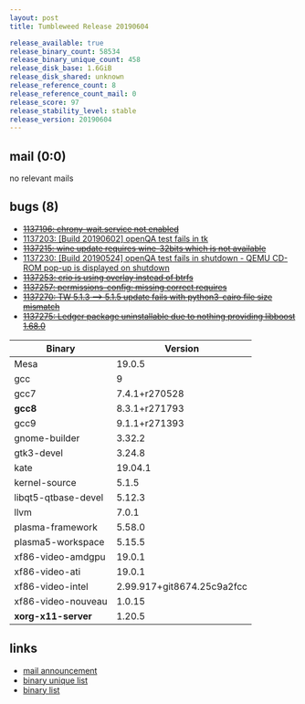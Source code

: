 ```yaml
---
layout: post
title: Tumbleweed Release 20190604

release_available: true
release_binary_count: 58534
release_binary_unique_count: 458
release_disk_base: 1.6GiB
release_disk_shared: unknown
release_reference_count: 8
release_reference_count_mail: 0
release_score: 97
release_stability_level: stable
release_version: 20190604
---
```


## mail (0:0)

no relevant mails

## bugs (8)

<!--more-->

- ~~[1137196: chrony-wait.service not enabled](https://bugzilla.opensuse.org/show_bug.cgi?id=1137196)~~
- [1137203: \[Build 20190602\] openQA test fails in tk](https://bugzilla.opensuse.org/show_bug.cgi?id=1137203)
- ~~[1137215: wine update requires wine-32bits which is not available](https://bugzilla.opensuse.org/show_bug.cgi?id=1137215)~~
- [1137230: \[Build 20190524\] openQA test fails in shutdown - QEMU CD-ROM pop-up is displayed on shutdown](https://bugzilla.opensuse.org/show_bug.cgi?id=1137230)
- ~~[1137253: crio is using overlay instead of btrfs](https://bugzilla.opensuse.org/show_bug.cgi?id=1137253)~~
- ~~[1137257: permissions-config: missing correct requires](https://bugzilla.opensuse.org/show_bug.cgi?id=1137257)~~
- ~~[1137270: TW 5.1.3 --> 5.1.5 update fails with python3-cairo file size mismatch](https://bugzilla.opensuse.org/show_bug.cgi?id=1137270)~~
- ~~[1137275: Ledger package uninstallable due to nothing providing libboost 1.68.0](https://bugzilla.opensuse.org/show_bug.cgi?id=1137275)~~

Binary | Version
--- | ---
Mesa | 19.0.5
gcc | 9
gcc7 | 7.4.1+r270528
**gcc8** | 8.3.1+r271793
gcc9 | 9.1.1+r271393
gnome-builder | 3.32.2
gtk3-devel | 3.24.8
kate | 19.04.1
kernel-source | 5.1.5
libqt5-qtbase-devel | 5.12.3
llvm | 7.0.1
plasma-framework | 5.58.0
plasma5-workspace | 5.15.5
xf86-video-amdgpu | 19.0.1
xf86-video-ati | 19.0.1
xf86-video-intel | 2.99.917+git8674.25c9a2fcc
xf86-video-nouveau | 1.0.15
**xorg-x11-server** | 1.20.5

## links

- [mail announcement](https://lists.opensuse.org/opensuse-factory/2019-06/msg00087.html)
- [binary unique list](http://download.opensuse.org/history/20190604/rpm.unique.list)
- [binary list](http://download.opensuse.org/history/20190604/rpm.list)
